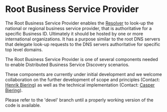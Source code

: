 # Root Business Service Provider
The Root Business Service Provider enables the [Resolver](https://github.com/OpenDiscoveryBiz/resolver) to look-up the national or regional business service provider, that is authoritative for a specific Business ID. Ultimately it should be hosted by one or more international organizations. It has a purpose similar to the root DNS servers that delegate look-up requests to the DNS servers authoritative for specific top level domains.

The Root Business Service Provider is one of several components needed to enable Distributed Business Service Discovery scenarios.

These components are currently under initial development and we welcome collaboration on the further development of scope and principles (Contact: [Henrik Biering](mailto:hb@peercraft.com)) as well as the technical implementation (Contact: [Casper Biering](mailto:cb@peercraft.com)).

Please refer to the 'devel' branch until a properly working version of the code is available.
